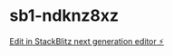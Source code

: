 # sb1-ndknz8xz

[Edit in StackBlitz next generation editor ⚡️](https://stackblitz.com/~/github.com/donnyrxta/sb1-ndknz8xz)